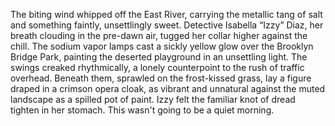 The biting wind whipped off the East River, carrying the metallic tang of salt and something faintly, unsettlingly sweet. Detective Isabella “Izzy” Diaz, her breath clouding in the pre-dawn air, tugged her collar higher against the chill.  The sodium vapor lamps cast a sickly yellow glow over the Brooklyn Bridge Park, painting the deserted playground in an unsettling light. The swings creaked rhythmically, a lonely counterpoint to the rush of traffic overhead.  Beneath them, sprawled on the frost-kissed grass, lay a figure draped in a crimson opera cloak, as vibrant and unnatural against the muted landscape as a spilled pot of paint.  Izzy felt the familiar knot of dread tighten in her stomach. This wasn't going to be a quiet morning.
